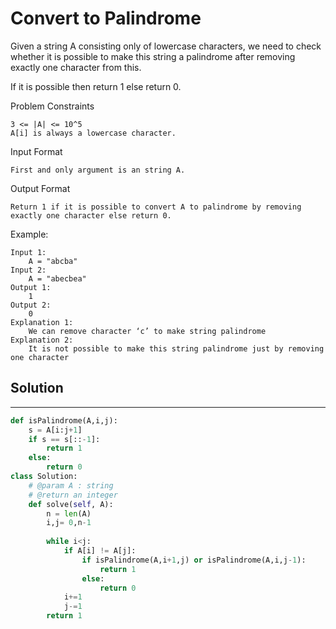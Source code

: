 <h1>Convert to Palindrome</h1>

<p>
Given a string A consisting only of lowercase characters, we need to check whether it is possible to make this string a palindrome after removing exactly one character from this.

If it is possible then return 1 else return 0.

Problem Constraints

    3 <= |A| <= 10^5
    A[i] is always a lowercase character.
Input Format

    First and only argument is an string A.
Output Format
    
    Return 1 if it is possible to convert A to palindrome by removing exactly one character else return 0.

Example:

    Input 1:
        A = "abcba"
    Input 2:
        A = "abecbea"
    Output 1:
        1
    Output 2:
        0
    Explanation 1:
        We can remove character ‘c’ to make string palindrome
    Explanation 2:
        It is not possible to make this string palindrome just by removing one character

<h2>Solution</h2>

***

```python
def isPalindrome(A,i,j):
    s = A[i:j+1]
    if s == s[::-1]:
        return 1
    else:
        return 0
class Solution:
    # @param A : string
    # @return an integer
    def solve(self, A):
        n = len(A)
        i,j= 0,n-1
        
        while i<j:
            if A[i] != A[j]:
                if isPalindrome(A,i+1,j) or isPalindrome(A,i,j-1):
                    return 1
                else:
                    return 0
            i+=1
            j-=1
        return 1
```